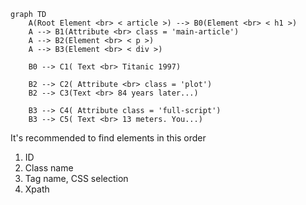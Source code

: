```mermaid
graph TD
    A(Root Element <br> < article >) --> B0(Element <br> < h1 >)
    A --> B1(Attribute <br> class = 'main-article')
    A --> B2(Element <br> < p >)
    A --> B3(Element <br> < div >)

    B0 --> C1( Text <br> Titanic 1997)

    B2 --> C2( Attribute <br> class = 'plot')
    B2 --> C3(Text <br> 84 years later...)

    B3 --> C4( Attribute class = 'full-script')
    B3 --> C5( Text <br> 13 meters. You...)
```

It's recommended to find elements in this order
1. ID
2. Class name
3. Tag name, CSS selection
4. Xpath